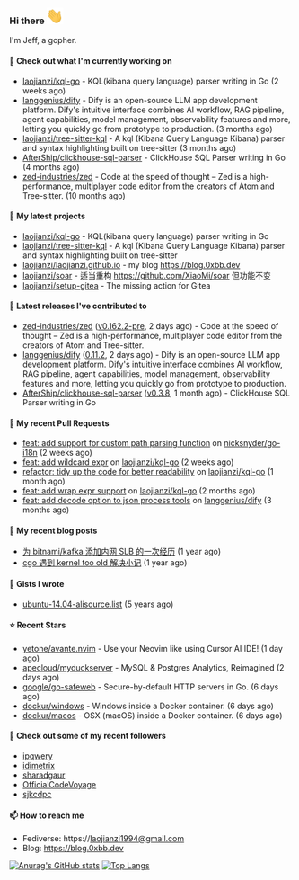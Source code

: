 ### Hi there <img src="https://raw.githubusercontent.com/laojianzi/laojianzi/main/wave.gif" width="30px">

I'm Jeff, a gopher.

#### 👷 Check out what I'm currently working on

- [laojianzi/kql-go](https://github.com/laojianzi/kql-go) - KQL(kibana query language) parser writing in Go (2 weeks ago)
- [langgenius/dify](https://github.com/langgenius/dify) - Dify is an open-source LLM app development platform. Dify&#39;s intuitive interface combines AI workflow, RAG pipeline, agent capabilities, model management, observability features and more, letting you quickly go from prototype to production. (3 months ago)
- [laojianzi/tree-sitter-kql](https://github.com/laojianzi/tree-sitter-kql) - A kql (Kibana Query Language Kibana) parser and syntax highlighting built on tree-sitter (3 months ago)
- [AfterShip/clickhouse-sql-parser](https://github.com/AfterShip/clickhouse-sql-parser) - ClickHouse SQL Parser writing in Go (4 months ago)
- [zed-industries/zed](https://github.com/zed-industries/zed) - Code at the speed of thought – Zed is a high-performance, multiplayer code editor from the creators of Atom and Tree-sitter. (10 months ago)

#### 🌱 My latest projects

- [laojianzi/kql-go](https://github.com/laojianzi/kql-go) - KQL(kibana query language) parser writing in Go
- [laojianzi/tree-sitter-kql](https://github.com/laojianzi/tree-sitter-kql) - A kql (Kibana Query Language Kibana) parser and syntax highlighting built on tree-sitter
- [laojianzi/laojianzi.github.io](https://github.com/laojianzi/laojianzi.github.io) - my blog https://blog.0xbb.dev
- [laojianzi/soar](https://github.com/laojianzi/soar) - 适当重构 https://github.com/XiaoMi/soar 但功能不变
- [laojianzi/setup-gitea](https://github.com/laojianzi/setup-gitea) - The missing action for Gitea

#### 🔭 Latest releases I've contributed to

- [zed-industries/zed](https://github.com/zed-industries/zed) ([v0.162.2-pre](https://github.com/zed-industries/zed/releases/tag/v0.162.2-pre), 2 days ago) - Code at the speed of thought – Zed is a high-performance, multiplayer code editor from the creators of Atom and Tree-sitter.
- [langgenius/dify](https://github.com/langgenius/dify) ([0.11.2](https://github.com/langgenius/dify/releases/tag/0.11.2), 2 days ago) - Dify is an open-source LLM app development platform. Dify&#39;s intuitive interface combines AI workflow, RAG pipeline, agent capabilities, model management, observability features and more, letting you quickly go from prototype to production.
- [AfterShip/clickhouse-sql-parser](https://github.com/AfterShip/clickhouse-sql-parser) ([v0.3.8](https://github.com/AfterShip/clickhouse-sql-parser/releases/tag/v0.3.8), 1 month ago) - ClickHouse SQL Parser writing in Go

#### 🔨 My recent Pull Requests

- [feat: add support for custom path parsing function](https://github.com/nicksnyder/go-i18n/pull/346) on [nicksnyder/go-i18n](https://github.com/nicksnyder/go-i18n) (2 weeks ago)
- [feat: add wildcard expr](https://github.com/laojianzi/kql-go/pull/7) on [laojianzi/kql-go](https://github.com/laojianzi/kql-go) (2 weeks ago)
- [refactor: tidy up the code for better readability](https://github.com/laojianzi/kql-go/pull/6) on [laojianzi/kql-go](https://github.com/laojianzi/kql-go) (1 month ago)
- [feat: add wrap expr support](https://github.com/laojianzi/kql-go/pull/5) on [laojianzi/kql-go](https://github.com/laojianzi/kql-go) (2 months ago)
- [feat: add decode option to json process tools](https://github.com/langgenius/dify/pull/7138) on [langgenius/dify](https://github.com/langgenius/dify) (3 months ago)

#### 📜 My recent blog posts

- [为 bitnami/kafka 添加内网 SLB 的一次经历](https://blog.0xbb.devhttps://blog.0xbb.dev/posts/bitnami-kafka-slb/) (1 year ago)
- [cgo 遇到 kernel too old 解决小记](https://blog.0xbb.devhttps://blog.0xbb.dev/posts/cgo-kernel-too-old/) (1 year ago)

#### 📓 Gists I wrote

- [ubuntu-14.04-alisource.list](https://gist.github.com/07e2a6bf71a7457b6bd0526b174e744d) (5 years ago)

#### ⭐ Recent Stars

- [yetone/avante.nvim](https://github.com/yetone/avante.nvim) - Use your Neovim like using Cursor AI IDE! (1 day ago)
- [apecloud/myduckserver](https://github.com/apecloud/myduckserver) - MySQL &amp; Postgres Analytics, Reimagined (2 days ago)
- [google/go-safeweb](https://github.com/google/go-safeweb) - Secure-by-default HTTP servers in Go. (6 days ago)
- [dockur/windows](https://github.com/dockur/windows) - Windows inside a Docker container. (6 days ago)
- [dockur/macos](https://github.com/dockur/macos) - OSX (macOS) inside a Docker container. (6 days ago)

#### 👯 Check out some of my recent followers

- [ipqwery](https://github.com/ipqwery)
- [idimetrix](https://github.com/idimetrix)
- [sharadgaur](https://github.com/sharadgaur)
- [OfficialCodeVoyage](https://github.com/OfficialCodeVoyage)
- [sjkcdpc](https://github.com/sjkcdpc)

#### 📫 How to reach me

- Fediverse: https://laojianzi1994@gmail.com
- Blog: https://blog.0xbb.dev


[![Anurag's GitHub stats](https://github-readme-stats.vercel.app/api?username=laojianzi&count_private=true&show_icons=true&theme=vue-dark&include_all_commits=true)](https://github.com/laojianzi/laojianzi)
[![Top Langs](https://github-readme-stats.vercel.app/api/top-langs/?username=laojianzi&theme=vue-dark)](https://github.com/laojianzi/laojianzi)
